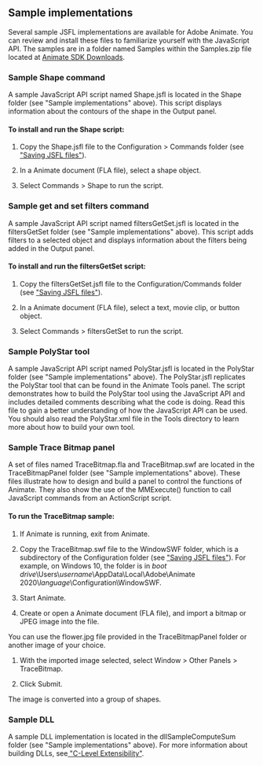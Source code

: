 ## Sample implementations

Several sample JSFL implementations are available for Adobe Animate. You can review and install these files to familiarize yourself with the JavaScript API. The samples are in a folder named Samples within the Samples.zip file located at [Animate SDK Downloads](https://console.adobe.io/downloads/an).

### Sample Shape command

A sample JavaScript API script named Shape.jsfl is located in the Shape folder (see "Sample implementations" above). This script displays information about the contours of the shape in the Output panel.

#### To install and run the Shape script:

1.  Copy the Shape.jsfl file to the Configuration > Commands folder (see ["Saving JSFL files"](../Introduction/Working_with_the_JavaScript_API.md#saving-jsfl-files)).

2.  In a Animate document (FLA file), select a shape object.

3.  Select Commands > Shape to run the script.

### Sample get and set filters command

A sample JavaScript API script named filtersGetSet.jsfl is located in the filtersGetSet folder (see "Sample implementations" above). This script adds filters to a selected object and displays information about the filters being added in the Output panel.

#### To install and run the filtersGetSet script:

1.  Copy the filtersGetSet.jsfl file to the Configuration/Commands folder (see ["Saving JSFL files"](../Introduction/Working_with_the_JavaScript_API.md#saving-jsfl-files)).

2.  In a Animate document (FLA file), select a text, movie clip, or button object.

3.  Select Commands > filtersGetSet to run the script.

### Sample PolyStar tool

A sample JavaScript API script named PolyStar.jsfl is located in the PolyStar folder (see "Sample implementations" above).
The PolyStar.jsfl replicates the PolyStar tool that can be found in the Animate Tools panel. The script demonstrates how to build the PolyStar tool using the JavaScript API and includes detailed comments describing what the code is doing. Read this file to gain a better understanding of how the JavaScript API can be used. You should also read the PolyStar.xml file in the Tools directory to learn more about how to build your own tool.

### Sample Trace Bitmap panel

A set of files named TraceBitmap.fla and TraceBitmap.swf are located in the TraceBitmapPanel folder (see "Sample implementations" above). These files illustrate how to design and build a panel to control the functions of Animate. They also show the use of the MMExecute() function to call JavaScript commands from an ActionScript script.

#### To run the TraceBitmap sample:

1.  If Animate is running, exit from Animate.

2.  Copy the TraceBitmap.swf file to the WindowSWF folder, which is a subdirectory of the Configuration folder (see ["Saving JSFL files"](../Introduction/Working_with_the_JavaScript_API.md#saving-jsfl-files)). For example, on Windows 10, the folder is in *boot drive*\\Users\\*username*\\AppData\\Local\\Adobe\\Animate 2020\\*language*\\Configuration\\WindowSWF.

3.  Start Animate.

4.  Create or open a Animate document (FLA file), and import a bitmap or JPEG image into the file.

You can use the flower.jpg file provided in the TraceBitmapPanel folder or another image of your choice.

1.  With the imported image selected, select Window > Other Panels > TraceBitmap.

2.  Click Submit.

The image is converted into a group of shapes.

### Sample DLL

A sample DLL implementation is located in the dllSampleComputeSum folder (see "Sample implementations" above). For more information about building DLLs, see[ "C-Level Extensibility"](../C-Level_Extensibility/About_extensibility.md).

